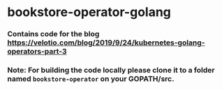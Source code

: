 # bookstore-operator-golang
### Contains code for the blog https://velotio.com/blog/2019/9/24/kubernetes-golang-operators-part-3

### Note: For building the code locally please clone it to a folder named `bookstore-operator` on your GOPATH/src.
